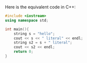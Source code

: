 Here is the equivalent code in C++:

```C++
#include <iostream>
using namespace std;

int main(){
    string s = "hello";
    cout << s << " literal" << endl;
    string s2 = s + " literal";
    cout << s2 << endl;
    return 0;
}
```
